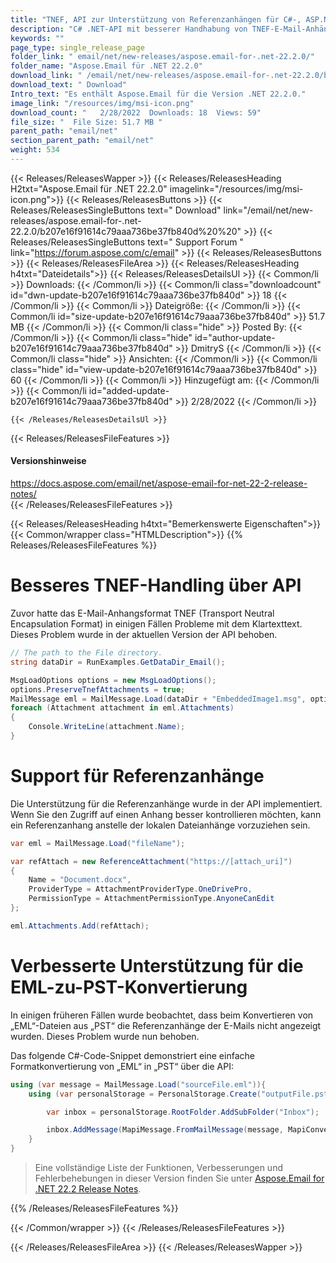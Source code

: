 ```yaml
---
title: "TNEF, API zur Unterstützung von Referenzanhängen für C#-, ASP.NET-Apps"
description: "C# .NET-API mit besserer Handhabung von TNEF-E-Mail-Anhängen und Klartexttext, Unterstützung für Referenzanhänge, verbesserte EML-zu-PST-E-Mail-Formatkonvertierung."
keywords: ""
page_type: single_release_page
folder_link: " email/net/new-releases/aspose.email-for-.net-22.2.0/"
folder_name: "Aspose.Email für .NET 22.2.0"
download_link: " /email/net/new-releases/aspose.email-for-.net-22.2.0/b207e16f91614c79aaa736be37fb840d"
download_text: " Download"
Intro_text: "Es enthält Aspose.Email für die Version .NET 22.2.0."
image_link: "/resources/img/msi-icon.png"
download_count: "   2/28/2022  Downloads: 18  Views: 59"
file_size: "  File Size: 51.7 MB "
parent_path: "email/net"
section_parent_path: "email/net"
weight: 534
---
```


{{< Releases/ReleasesWapper >}}
{{< Releases/ReleasesHeading H2txt="Aspose.Email für .NET 22.2.0" imagelink="/resources/img/msi-icon.png">}}
{{< Releases/ReleasesButtons >}}
{{< Releases/ReleasesSingleButtons text=" Download" link="/email/net/new-releases/aspose.email-for-.net-22.2.0/b207e16f91614c79aaa736be37fb840d%20%20" >}}
{{< Releases/ReleasesSingleButtons text=" Support Forum " link="https://forum.aspose.com/c/email" >}}
{{< Releases/ReleasesButtons >}}
{{< Releases/ReleasesFileArea >}}
{{< Releases/ReleasesHeading h4txt="Dateidetails">}}
{{< Releases/ReleasesDetailsUl >}}
{{< Common/li >}} Downloads: {{< /Common/li >}}
{{< Common/li class="downloadcount" id="dwn-update-b207e16f91614c79aaa736be37fb840d" >}} 18 {{< /Common/li >}}
{{< Common/li >}} Dateigröße: {{< /Common/li >}}
{{< Common/li id="size-update-b207e16f91614c79aaa736be37fb840d" >}} 51.7 MB {{< /Common/li >}}
{{< Common/li  class="hide" >}} Posted By: {{< /Common/li >}}
{{< Common/li class="hide" id="author-update-b207e16f91614c79aaa736be37fb840d" >}} DmitryS {{< /Common/li >}}
{{< Common/li class="hide" >}} Ansichten: {{< /Common/li >}}
{{< Common/li class="hide" id="view-update-b207e16f91614c79aaa736be37fb840d" >}} 60 {{< /Common/li >}}
{{< Common/li >}} Hinzugefügt am: {{< /Common/li >}}
{{< Common/li id="added-update-b207e16f91614c79aaa736be37fb840d" >}} 2/28/2022 {{< /Common/li >}}

    {{< /Releases/ReleasesDetailsUl >}}

{{< Releases/ReleasesFileFeatures >}}

<h4>Versionshinweise</h4><div> <a href="https://docs.aspose.com/email/net/aspose-email-for-net-22-2-release-notes/">https://docs.aspose.com/email/net/aspose-email-for-net-22-2-release-notes/</a></div>
{{< /Releases/ReleasesFileFeatures >}}

{{< Releases/ReleasesHeading h4txt="Bemerkenswerte Eigenschaften">}}
{{< Common/wrapper class="HTMLDescription">}}
{{% Releases/ReleasesFileFeatures %}}

# Besseres TNEF-Handling über API

Zuvor hatte das E-Mail-Anhangsformat TNEF (Transport Neutral Encapsulation Format) in einigen Fällen Probleme mit dem Klartexttext. Dieses Problem wurde in der aktuellen Version der API behoben.

```csharp
// The path to the File directory.
string dataDir = RunExamples.GetDataDir_Email();

MsgLoadOptions options = new MsgLoadOptions();
options.PreserveTnefAttachments = true;
MailMessage eml = MailMessage.Load(dataDir + "EmbeddedImage1.msg", options);
foreach (Attachment attachment in eml.Attachments)
{
    Console.WriteLine(attachment.Name);
}
```

# Support für Referenzanhänge

Die Unterstützung für die Referenzanhänge wurde in der API implementiert. Wenn Sie den Zugriff auf einen Anhang besser kontrollieren möchten, kann ein Referenzanhang anstelle der lokalen Dateianhänge vorzuziehen sein.

```csharp
var eml = MailMessage.Load("fileName");

var refAttach = new ReferenceAttachment("https://[attach_uri]")
{
    Name = "Document.docx",
    ProviderType = AttachmentProviderType.OneDrivePro,
    PermissionType = AttachmentPermissionType.AnyoneCanEdit
};

eml.Attachments.Add(refAttach);

```

# Verbesserte Unterstützung für die EML-zu-PST-Konvertierung

In einigen früheren Fällen wurde beobachtet, dass beim Konvertieren von „EML“-Dateien aus „PST“ die Referenzanhänge der E-Mails nicht angezeigt wurden. Dieses Problem wurde nun behoben.

Das folgende C#-Code-Snippet demonstriert eine einfache Formatkonvertierung von „EML“ in „PST“ über die API:

```csharp
using (var message = MailMessage.Load("sourceFile.eml")){
    using (var personalStorage = PersonalStorage.Create("outputFile.pst", FileFormatVersion.Unicode)){

        var inbox = personalStorage.RootFolder.AddSubFolder("Inbox");

        inbox.AddMessage(MapiMessage.FromMailMessage(message, MapiConversionOptions.UnicodeFormat));
	}
}
```

> Eine vollständige Liste der Funktionen, Verbesserungen und Fehlerbehebungen in dieser Version finden Sie unter [Aspose.Email for .NET 22.2 Release Notes](https://docs.aspose.com/email/net/aspose-email-for-net-22-2-release-notes/).

{{% /Releases/ReleasesFileFeatures %}}

{{< /Common/wrapper >}}
{{< /Releases/ReleasesFileFeatures >}}

{{< /Releases/ReleasesFileArea >}}
{{< /Releases/ReleasesWapper >}}

